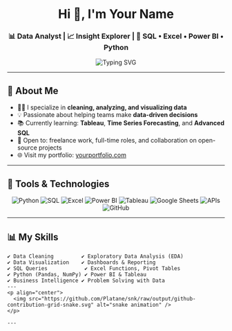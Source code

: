 <!-- Profile Header -->
<h1 align="center">Hi 👋, I'm Your Name</h1>
<h3 align="center">📊 Data Analyst | 📈 Insight Explorer | 📌 SQL • Excel • Power BI • Python</h3>

<p align="center">
  <img src="https://readme-typing-svg.herokuapp.com?font=Fira+Code&weight=500&size=22&pause=1000&color=2D95D7&center=true&vCenter=true&width=435&lines=I+analyze+data+to+solve+problems.;I+visualize+insights+with+Power+BI.;I+automate+reports+using+Python+%26+SQL.;Turning+data+into+action+is+my+passion." alt="Typing SVG" />
</p>

---

## 📌 About Me

- 👨‍💻 I specialize in **cleaning, analyzing, and visualizing data**
- 💡 Passionate about helping teams make **data-driven decisions**
- 📚 Currently learning: **Tableau**, **Time Series Forecasting**, and **Advanced SQL**
- 🤝 Open to: freelance work, full-time roles, and collaboration on open-source projects
- 🌐 Visit my portfolio: [yourportfolio.com](https://yourportfolio.com)

---

## 🧰 Tools & Technologies

<p align="center">
  <img src="https://img.icons8.com/color/48/000000/python.png" title="Python"/>
  <img src="https://img.icons8.com/ios-filled/50/sql.png" title="SQL"/>
  <img src="https://img.icons8.com/color/48/microsoft-excel-2019.png" title="Excel"/>
  <img src="https://img.icons8.com/color/48/power-bi.png" title="Power BI"/>
  <img src="https://img.icons8.com/color/48/tableau-software.png" title="Tableau"/>
  <img src="https://img.icons8.com/fluency/48/google-sheets.png" title="Google Sheets"/>
  <img src="https://img.icons8.com/ios/50/api.png" title="APIs"/>
  <img src="https://img.icons8.com/external-tal-revivo-color-tal-revivo/48/github.png" title="GitHub"/>
</p>

---

## 📊 My Skills

```text
✔ Data Cleaning         ✔ Exploratory Data Analysis (EDA)
✔ Data Visualization    ✔ Dashboards & Reporting
✔ SQL Queries            ✔ Excel Functions, Pivot Tables
✔ Python (Pandas, NumPy) ✔ Power BI & Tableau
✔ Business Intelligence ✔ Problem Solving with Data
---
<p align="center">
  <img src="https://github.com/Platane/snk/raw/output/github-contribution-grid-snake.svg" alt="snake animation" />
</p>

---
